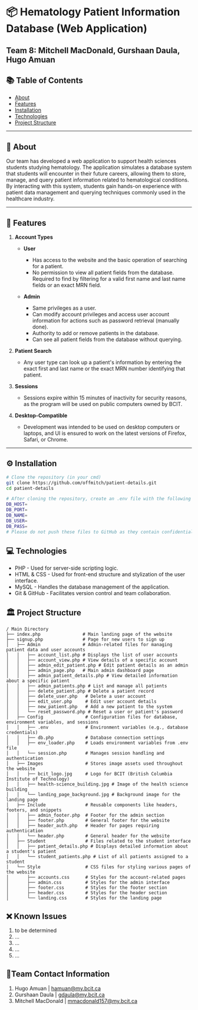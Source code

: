 # 📦 Hematology Patient Information Database (Web Application)
Team 8: Mitchell MacDonald, Gurshaan Daula, Hugo Amuan
---

## 📚 Table of Contents

- [About](#about)
- [Features](#features)
- [Installation](#installation)
- [Technologies](#technologies)
- [Project Structure](#project-structure)

---

## 🧠 About

Our team has developed a web application to support health sciences students studying hematology. The application simulates a database system that students will encounter in their future careers, allowing them to store, manage, and query patient information related to hematological conditions. By interacting with this system, students gain hands-on experience with patient data management and querying techniques commonly used in the healthcare industry.

---

## 🚀 Features

1. **Account Types**
   - **User**  
     - Has access to the website and the basic operation of searching for a patient.
     - No permission to view all patient fields from the database. Required to find by filtering for a valid first name and last name fields or an exact MRN field.
     
   - **Admin**  
     - Same privileges as a user.
     - Can modify account privileges and access user account information for actions such as password retrieval (manually done).
     - Authority to add or remove patients in the database.
     - Can see all patient fields from the database without querying.

2. **Patient Search**  
   - Any user type can look up a patient's information by entering the exact first and last name or the exact MRN number identifying that patient.

3. **Sessions**  
   - Sessions expire within 15 minutes of inactivity for security reasons, as the program will be used on public computers owned by BCIT.

4. **Desktop-Compatible**  
   - Development was intended to be used on desktop computers or laptops, and UI is ensured to work on the latest versions of Firefox, Safari, or Chrome.

---

## ⚙️ Installation

```bash
# Clone the repository (in your cmd)
git clone https://github.com/offmitch/patient-details.git
cd patient-details

# After cloning the repository, create an .env file with the following variables:
DB_HOST=
DB_PORT=
DB_NAME=
DB_USER=
DB_PASS=
# Please do not push these files to GitHub as they contain confidential information.
```

## 💻 Technologies
* PHP - Used for server-side scripting logic.
* HTML & CSS - Used for front-end structure and stylization of the user interface.
* MySQL - Handles the database management of the application.
* Git & GitHub - Facilitates version control and team collaboration.

## 🏛️ Project Structure
```
/ Main Directory
├── index.php                # Main landing page of the website
├── signup.php               # Page for new users to sign up
│   ├── Admin                # Admin-related files for managing patient data and user accounts
│   │   ├── account_list.php # Displays the list of user accounts
│   │   ├── account_view.php # View details of a specific account
│   │   ├── admin_edit_patient.php # Edit patient details as an admin
│   │   ├── admin_page.php   # Main admin dashboard page
│   │   ├── admin_patient_details.php # View detailed information about a specific patient
│   │   ├── admin_patients.php # List and manage all patients
│   │   ├── delete_patient.php # Delete a patient record
│   │   ├── delete_user.php   # Delete a user account
│   │   ├── edit_user.php     # Edit user account details
│   │   ├── new_patient.php   # Add a new patient to the system
│   │   └── reset_password.php # Reset a user or patient's password
│   ├── Config                # Configuration files for database, environment variables, and sessions
│   │   ├── .env              # Environment variables (e.g., database credentials)
│   │   ├── db.php            # Database connection settings
│   │   ├── env_loader.php    # Loads environment variables from .env file
│   │   └── session.php       # Manages session handling and authentication
│   ├── Images                # Stores image assets used throughout the website
│   │   ├── bcit_logo.jpg     # Logo for BCIT (British Columbia Institute of Technology)
│   │   ├── health-science_building.jpg # Image of the health science building
│   │   └── landing_page_background.jpg # Background image for the landing page
│   ├── Include               # Reusable components like headers, footers, and snippets
│   │   ├── admin_footer.php  # Footer for the admin section
│   │   ├── footer.php        # General footer for the website
│   │   ├── header_auth.php   # Header for pages requiring authentication
│   │   └── header.php        # General header for the website
│   ├── Student               # Files related to the student interface
│   │   ├── patient_details.php # Displays detailed information about a student's patient
│   │   └── student_patients.php # List of all patients assigned to a student
│   └── Style                 # CSS files for styling various pages of the website
│       ├── accounts.css      # Styles for the account-related pages
│       ├── admin.css         # Styles for the admin interface
│       ├── footer.css        # Styles for the footer section
│       ├── header.css        # Styles for the header section
│       └── landing.css       # Styles for the landing page
```
## ❌ Known Issues
1. to be determined
2. ...
3. ...
4. ...
5. ...

## 📱Team Contact Information
1) Hugo Amuan | hamuan@my.bcit.ca
2) Gurshaan Daula | gdaula@my.bcit.ca
3) Mitchell MacDonald | mmacdonald157@my.bcit.ca
